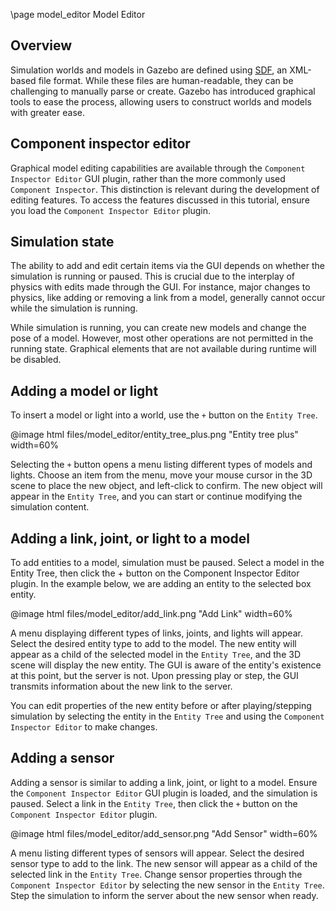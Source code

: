 \page model_editor Model Editor

## Overview

Simulation worlds and models in Gazebo are defined using [SDF](http://sdformat.org), an XML-based file format. While these files are
human-readable, they can be challenging to manually parse or create. Gazebo
has introduced graphical tools to ease the process, allowing users to
construct worlds and models with greater ease.

## Component inspector editor

Graphical model editing capabilities are available through the `Component
Inspector Editor` GUI plugin, rather than the more commonly used `Component
Inspector`. This distinction is relevant during the development of editing
features. To access the features discussed in this tutorial, ensure you load
the `Component Inspector Editor` plugin.

## Simulation state

The ability to add and edit certain items via the GUI depends on whether the
simulation is running or paused. This is crucial due to the interplay of
physics with edits made through the GUI. For instance, major changes to
physics, like adding or removing a link from a model, generally cannot occur
while the simulation is running.

While simulation is running, you can create new models and change the pose
of a model. However, most other operations are not permitted in the running
state. Graphical elements that are not available during runtime will be
disabled.

## Adding a model or light

To insert a model or light into a world, use the `+` button on the `Entity Tree`.

@image html files/model_editor/entity_tree_plus.png "Entity tree plus" width=60%

Selecting the `+` button opens a menu listing different types of models and
lights. Choose an item from the menu, move your mouse cursor in the 3D scene
to place the new object, and left-click to confirm. The new object will
appear in the `Entity Tree`, and you can start or continue modifying the
simulation content.

## Adding a link, joint, or light to a model

To add entities to a model, simulation must be paused. Select a model in
the Entity Tree, then click the + button on the Component Inspector Editor
plugin. In the example below, we are adding an entity to the selected box
entity.

@image html files/model_editor/add_link.png "Add Link" width=60%

A menu displaying different types of links, joints, and lights will appear.
Select the desired entity type to add to the model. The new entity will
appear as a child of the selected model in the `Entity Tree`, and the 3D scene
will display the new entity. The GUI is aware of the entity's existence at
this point, but the server is not. Upon pressing play or step, the GUI
transmits information about the new link to the server.

You can edit properties of the new entity before or after playing/stepping
simulation by selecting the entity in the `Entity Tree` and using the
`Component Inspector Editor` to make changes.

## Adding a sensor

Adding a sensor is similar to adding a link, joint, or light to a model.
Ensure the `Component Inspector Editor` GUI plugin is loaded, and the
simulation is paused. Select a link in the `Entity Tree`, then click the
`+` button on the `Component Inspector Editor` plugin.

@image html files/model_editor/add_sensor.png "Add Sensor" width=60%

A menu listing different types of sensors will appear. Select the desired
sensor type to add to the link. The new sensor will appear as a child of the
selected link in the `Entity Tree`. Change sensor properties through the
`Component Inspector Editor` by selecting the new sensor in the `Entity Tree`.
Step the simulation to inform the server about the new sensor when ready.

